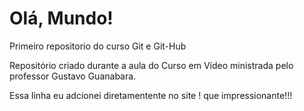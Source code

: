 # Olá, Mundo!
 Primeiro repositorio do curso Git e Git-Hub

Repositório criado durante a aula do Curso em Vídeo ministrada pelo professor Gustavo Guanabara.

Essa linha eu adcionei diretamentente no site ! que impressionante!!!
